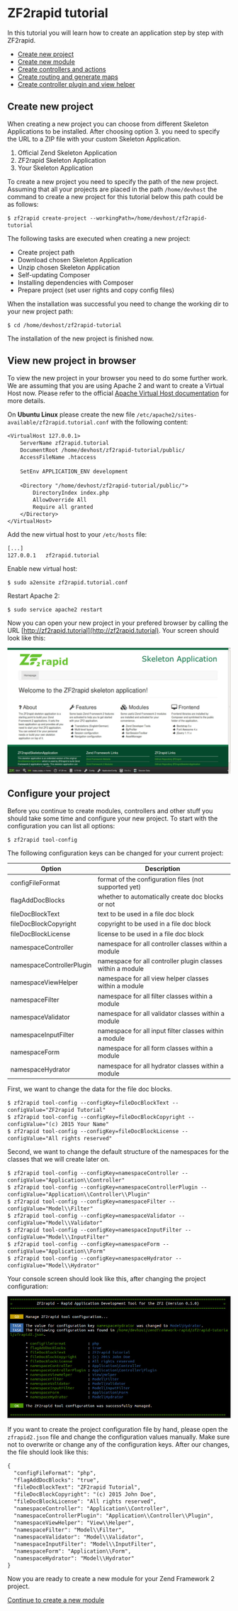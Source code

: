 # ZF2rapid tutorial

In this tutorial you will learn how to create an application step by step with
ZF2rapid.

 * [Create new project](tutorial-create-project.md)
 * [Create new module](tutorial-create-module.md)
 * [Create controllers and actions](tutorial-create-controllers-actions.md)
 * [Create routing and generate maps](tutorial-create-routing-maps.md)
 * [Create controller plugin and view helper](tutorial-create-controller-plugin-view-helper.md)

## Create new project

When creating a new project you can choose from different Skeleton Applications 
to be installed. After choosing option 3. you need to specify the URL to a ZIP 
file with your custom Skeleton Application.

 1. Official Zend Skeleton Application
 2. ZF2rapid Skeleton Application
 3. Your Skeleton Application

To create a new project you need to specify the path of the new project. 
Assuming that all your projects are placed in the path `/home/devhost` the 
command to create a new project for this tutorial below this path could be as 
follows:

    $ zf2rapid create-project --workingPath=/home/devhost/zf2rapid-tutorial

The following tasks are executed when creating a new project:

 * Create project path
 * Download chosen Skeleton Application
 * Unzip chosen Skeleton Application
 * Self-updating Composer
 * Installing dependencies with Composer
 * Prepare project (set user rights and copy config files)
 
When the installation was successful you need to change the working dir to 
your new project path:

    $ cd /home/devhost/zf2rapid-tutorial

The installation of the new project is finished now.

## View new project in browser

To view the new project in your browser you need to do some further work. We are
assuming that you are using Apache 2 and want to create a 
Virtual Host now. Please refer to the official 
[Apache Virtual Host documentation](http://httpd.apache.org/docs/2.2/en/vhosts/)
for more details.

On **Ubuntu Linux** please create the new file 
`/etc/apache2/sites-available/zf2rapid.tutorial.conf` with the following 
content:

    <VirtualHost 127.0.0.1>
	    ServerName zf2rapid.tutorial
	    DocumentRoot /home/devhost/zf2rapid-tutorial/public/
    	AccessFileName .htaccess

        SetEnv APPLICATION_ENV development

	    <Directory "/home/devhost/zf2rapid-tutorial/public/">
		    DirectoryIndex index.php
		    AllowOverride All
		    Require all granted
	    </Directory>
    </VirtualHost>

Add the new virtual host to your `/etc/hosts` file:

    [...]
    127.0.0.1	zf2rapid.tutorial

Enable new virtual host:

    $ sudo a2ensite zf2rapid.tutorial.conf 

Restart Apache 2:

    $ sudo service apache2 restart

Now you can open your new project in your prefered browser by calling the URL 
[http://zf2rapid.tutorial](http://zf2rapid.tutorial). Your screen should look 
like this:

![Screen shot new project](screen_new_project.jpg)

## Configure your project

Before you continue to create modules, controllers and other stuff you should 
take some time and configure your new project. To start with the configuration 
you can list all options:

    $ zf2rapid tool-config

The following configuration keys can be changed for your current project:

| Option                    | Description                                                 | 
| ------------------------- | ----------------------------------------------------------- | 
| configFileFormat          | format of the configuration files (not supported yet)       | 
| flagAddDocBlocks          | whether to automatically create doc blocks or not           | 
| fileDocBlockText          | text to be used in a file doc block                         | 
| fileDocBlockCopyright     | copyright to be used in a file doc block                    | 
| fileDocBlockLicense       | license to be used in a file doc block                      | 
| namespaceController       | namespace for all controller classes within a module        | 
| namespaceControllerPlugin | namespace for all controller plugin classes within a module | 
| namespaceViewHelper       | namespace for all view helper classes within a module       | 
| namespaceFilter           | namespace for all filter classes within a module            | 
| namespaceValidator        | namespace for all validator classes within a module         | 
| namespaceInputFilter      | namespace for all input filter classes within a module      | 
| namespaceForm             | namespace for all form classes within a module              | 
| namespaceHydrator         | namespace for all hydrator classes within a module          |

First, we want to change the data for the file doc blocks.

    $ zf2rapid tool-config --configKey=fileDocBlockText --configValue="ZF2rapid Tutorial"
    $ zf2rapid tool-config --configKey=fileDocBlockCopyright --configValue="(c) 2015 Your Name"
    $ zf2rapid tool-config --configKey=fileDocBlockLicense --configValue="All rights reserved"

Second, we want to change the default structure of the namespaces for the 
classes that we will create later on.

    $ zf2rapid tool-config --configKey=namespaceController --configValue="Application\\Controller"
    $ zf2rapid tool-config --configKey=namespaceControllerPlugin --configValue="Application\\Controller\\Plugin"
    $ zf2rapid tool-config --configKey=namespaceFilter --configValue="Model\\Filter"
    $ zf2rapid tool-config --configKey=namespaceValidator --configValue="Model\\Validator"
    $ zf2rapid tool-config --configKey=namespaceInputFilter --configValue="Model\\InputFilter"
    $ zf2rapid tool-config --configKey=namespaceForm --configValue="Application\\Form"
    $ zf2rapid tool-config --configKey=namespaceHydrator --configValue="Model\\Hydrator"

Your console screen should look like this, after changing the project 
configuration:

![Console shot project configuration](console_project_configuration.jpg)

If you want to create the project configuration file by hand, please open the 
`zfrapid2.json` file and change the configuration values manually. Make sure 
not to overwrite or change any of the configuration keys. After our changes, 
the file should look like this:
 
    {
      "configFileFormat": "php",
      "flagAddDocBlocks": "true",
      "fileDocBlockText": "ZF2rapid Tutorial",
      "fileDocBlockCopyright": "(c) 2015 John Doe",
      "fileDocBlockLicense": "All rights reserved",
      "namespaceController": "Application\\Controller",
      "namespaceControllerPlugin": "Application\\Controller\\Plugin",
      "namespaceViewHelper": "View\\Helper",
      "namespaceFilter": "Model\\Filter",
      "namespaceValidator": "Model\\Validator",
      "namespaceInputFilter": "Model\\InputFilter",
      "namespaceForm": "Application\\Form",
      "namespaceHydrator": "Model\\Hydrator"
    }

Now you are ready to create a new module for your Zend Framework 2 project.

[Continue to create a new module](tutorial-create-module.md)
